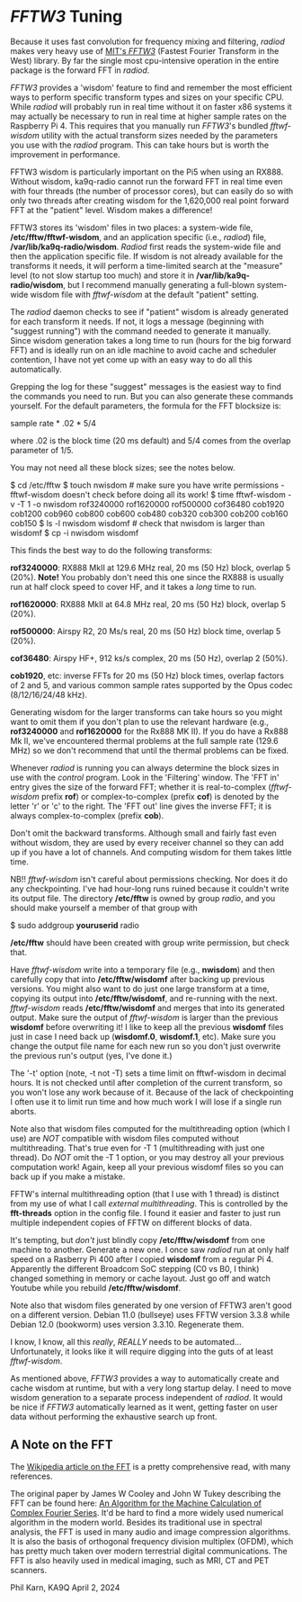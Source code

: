 *FFTW3* Tuning
==============

Because it uses fast convolution for frequency mixing and filtering,
*radiod* makes very heavy use of [MIT's *FFTW3*](http://www.fftw.org) (Fastest Fourier Transform
in the West) library. By far the single most cpu-intensive operation
in the entire package is the forward FFT in *radiod*.

*FFTW3* provides a 'wisdom' feature to find and remember the most
efficient ways to perform specific transform types and sizes on your
specific CPU.  While *radiod* will probably run in real time without
it on faster x86 systems it may actually be necessary to run in real
time at higher sample rates on the Raspberry Pi 4. This requires that
you manually run *FFTW3*'s bundled *fftwf-wisdom* utility with the
actual transform sizes needed by the parameters you use with the
*radiod* program. This can take hours but is worth the improvement in
performance.

FFTW3 wisdom is particularly important on the Pi5 when using an
RX888. Without wisdom, ka9q-radio cannot run the forward FFT in real
time even with four threads (the number of processor cores), but can
easily do so with only two threads after creating wisdom for the 1,620,000 real point
forward FFT at the "patient" level. Wisdom makes a difference!

FFTW3 stores its 'wisdom' files in two places: a system-wide file,
**/etc/fftw/fftwf-wisdom**, and an application specific (i.e., *radiod*)
file, **/var/lib/ka9q-radio/wisdom**. *Radiod* first reads the system-wide
file and then the application specific file. If wisdom is
not already available for the transforms it needs, it will perform a time-limited
search at the "measure" level (to not slow startup too much) and store it in
**/var/lib/ka9q-radio/wisdom**, but I recommend manually generating a full-blown
system-wide wisdom file with *fftwf-wisdom* at the default "patient" setting.

The *radiod* daemon checks to see if "patient" wisdom is already generated for each transform it needs.
If not, it logs a message (beginning with "suggest running") with the command needed to generate it
manually. Since wisdom generation takes a long time to run (hours for the big forward FFT) and is
ideally run on an idle machine to avoid cache and scheduler contention, I have not yet come up
with an easy way to do all this automatically.

Grepping the log for these "suggest" messages is the easiest way to find the commands you need to run.
But you can also generate these commands yourself. For the default parameters, the formula for the FFT blocksize is:

sample rate * .02 * 5/4

where .02 is the block time (20 ms default) and 5/4 comes from the overlap parameter of 1/5.

You may not need all these block sizes; see the notes below.

$ cd /etc/fftw
$ touch nwisdom # make sure you have write permissions - fftwf-wisdom doesn't check before doing all its work!
$ time fftwf-wisdom -v -T 1 -o nwisdom rof3240000 rof1620000 rof500000 cof36480 cob1920 cob1200 cob960 cob800 cob600 cob480 cob320 cob300 cob200 cob160 cob150
$ ls -l nwisdom wisdomf # check that nwisdom is larger than wisdomf
$ cp -i nwisdom wisdomf

This finds the best way to do the following transforms:

**rof3240000**: RX888 MkII at 129.6 MHz real, 20 ms (50 Hz) block, overlap 5 (20%). **Note!** You probably don't need this one since the RX888 is usually run at half clock speed
to cover HF, and it takes a *long* time to run.

**rof1620000**: RX888 MkII at 64.8 MHz real, 20 ms (50 Hz) block, overlap 5 (20%).

**rof500000**: Airspy R2, 20 Ms/s real, 20 ms (50 Hz) block time, overlap 5 (20%).

**cof36480**: Airspy HF+, 912 ks/s complex, 20 ms (50 Hz), overlap 2 (50%).

**cob1920**, etc: inverse FFTs for 20 ms (50 Hz) block times, overlap
factors of 2 and 5, and various common sample rates supported by the
Opus codec (8/12/16/24/48 kHz).

Generating wisdom for the larger transforms can take hours so you
might want to omit them if you don't plan to use the relevant hardware
(e.g., **rof3240000** and **rof1620000** for the Rx888 MK II). If you do have
a Rx888 Mk II, we've encountered thermal problems at the full sample
rate (129.6 MHz) so we don't recommend that until the thermal problems
can be fixed.

Whenever *radiod* is running you can always determine the block sizes in
use with the *control* program. Look in the 'Filtering' window. The
'FFT in' entry gives the size of the forward FFT; whether it is
real-to-complex (*fftwf-wisdom* prefix **rof**) or complex-to-complex
(prefix **cof**) is denoted by the letter 'r' or 'c' to the
right.  The 'FFT out' line gives the inverse FFT; it is always
complex-to-complex (prefix **cob**).

Don't omit the backward transforms. Although small and fairly fast
even without wisdom, they are used by every receiver channel so they
can add up if you have a lot of channels. And computing wisdom for
them takes little time.

NB!! *fftwf-wisdom* isn't careful about permissions checking. Nor
does it do any checkpointing. I've had hour-long runs ruined because
it couldn't write its output file. The directory **/etc/fftw** is owned by group *radio*, and you should make yourself a member of that group with

$ sudo addgroup **youruserid** radio

**/etc/fftw** should have been created with group write permission, but check that.

Have *fftwf-wisdom* write into a temporary file (e.g., **nwisdom**)
and then carefully copy that into **/etc/fftw/wisdomf** after backing
up previous versions. You might also want to do just one large
transform at a time, copying its output into **/etc/fftw/wisdomf**,
and re-running with the next. *fftwf-wisdom* reads
**/etc/fftw/wisdomf** and merges that into its generated output.  Make
sure the output of *fftwf-wisdom* is larger than the previous
**wisdomf** before overwriting it!  I like to keep all the previous
**wisdomf** files just in case I need back up (**wisdomf.0**,
**wisdomf.1**, etc). Make sure you change the output file name for
each new run so you don't just overwrite the previous run's output
(yes, I've done it.)

The '-t' option (note, -t not -T) sets a time limit on
fftwf-wisdom in decimal hours. It is not checked until after completion of the current
transform, so you won't lose any work because of it. Because of the
lack of checkpointing I often use it to limit run time and how much
work I will lose if a single run aborts.

Note also that wisdom files computed for the multithreading option
(which I use) are *NOT* compatible with wisdom files computed without
multithreading. That's true even for -T 1 (multithreading with just
one thread). Do *NOT* omit the -T 1 option, or you may destroy all
your previous computation work! Again, keep all your previous wisdomf
files so you can back up if you make a mistake.

FFTW's internal multithreading option (that I use with 1 thread) is
distinct from my use of what I call *external multithreading*. This is
controlled by the **fft-threads** option in the config file. I found
it easier and faster to just run multiple independent copies of FFTW
on different blocks of data.

It's tempting, but *don't* just blindly copy **/etc/fftw/wisdomf** from
one machine to another. Generate a new one. I once saw *radiod* run at
only half speed on a Rasberry Pi 400 after I copied **wisdomf**
from a regular Pi 4. Apparently the different Broadcom SoC stepping
(C0 vs B0, I think) changed something in memory or cache layout. Just
go off and watch Youtube while you rebuild **/etc/fftw/wisdomf**.

Note also that wisdom files generated by one version of FFTW3 aren't
good on a different version.  Debian 11.0 (bullseye) uses FFTW version
3.3.8 while Debian 12.0 (bookworm) uses version 3.3.10. Regenerate
them.

I know, I know, all this *really*, *REALLY* needs to be
automated... Unfortunately, it looks like it will require digging into
the guts of at least *fftwf-wisdom*.

As mentioned above, *FFTW3* provides a way to automatically create and
cache wisdom at runtime, but with a very long startup delay. I need to
move wisdom generation to a separate process independent of
*radiod*. It would be nice if *FFTW3* automatically learned as it
went, getting faster on user data without performing the exhaustive
search up front.

A Note on the FFT
-----------------

The [Wikipedia article on the
FFT](https://en.wikipedia.org/wiki/Fast_Fourier_transform) is a pretty
comprehensive read, with many references.

The original paper by James W Cooley and John W Tukey describing the
FFT can be found here: [An Algorithm for the Machine Calculation of
Complex Fourier
Series](https://www.ams.org/journals/mcom/1965-19-090/S0025-5718-1965-0178586-1/S0025-5718-1965-0178586-1.pdf). It'd
be hard to find a more widely used numerical algorithm in the modern
world. Besides its traditional use in spectral analysis, the FFT is
used in many audio and image compression algorithms. It is also the
basis of orthogonal frequency division multiplex (OFDM), which has
pretty much taken over modern terrestrial digital communications. The FFT
is also heavily used in medical imaging, such as MRI, CT and PET
scanners.

Phil Karn, KA9Q
April 2, 2024

